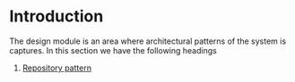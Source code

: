 # Introduction
The design module is an area where architectural patterns of the system is captures.
In this section we have the following headings
1. [Repository pattern](repository_pattern/readme.md)
